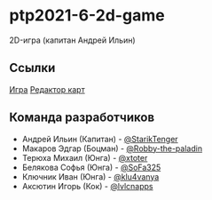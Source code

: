 # ptp2021-6-2d-game
2D-игра (капитан Андрей Ильин)
## Ссылки
[Игра](https://bmstu-iu9.github.io/ptp2021-6-2d-game/source/)
[Редактор карт](https://bmstu-iu9.github.io/ptp2021-6-2d-game/MapEditor/)
## Команда разработчиков
* Андрей Ильин (Капитан) - [@StarikTenger](https://github.com/StarikTenger)  
* Макаров Эдгар (Боцман) - [@Robby-the-paladin](https://github.com/Robby-the-paladin)  
* Терюха Михаил (Юнга) - [@xtoter](https://github.com/xtoter)  
* Белякова Софья (Юнга) - [@SoFa325](https://github.com/SoFa325)  
* Ключник Иван (Юнга) - [@klu4vanya](https://github.com/klu4vanya)  
* Аксютин Игорь (Кок) - [@lvlcnapps](https://github.com/lvlcnapps)  
